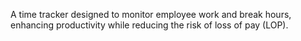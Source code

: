 A time tracker designed to monitor employee work and break hours, enhancing productivity while reducing the risk of loss of pay (LOP).